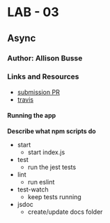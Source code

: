 # LAB - 03

## Async

### Author: Allison Busse

### Links and Resources
* [submission PR](https://github.com/allisonbusse-401-advanced-javascript/lab-03/pull/1)
* [travis](https://travis-ci.com/allisonbusse-401-advanced-javascript/lab-03/builds/128439119)


#### Running the app

**Describe what npm scripts do**
* start
    * start index.js
* test
    * run the jest tests
* lint
    * run eslint
* test-watch
    * keep tests running
* jsdoc
    * create/update docs folder
  
